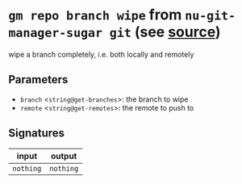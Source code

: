 # `gm repo branch wipe` from `nu-git-manager-sugar git` (see [source](https://github.com/amtoine/nu-git-manager/blob/main/pkgs/nu-git-manager-sugar/nu-git-manager-sugar/git/mod.nu#L125))
wipe a branch completely, i.e. both locally and remotely



## Parameters
- `branch` <`string@get-branches`>: the branch to wipe
- `remote` <`string@get-remotes`>: the remote to push to


## Signatures
| input     | output    |
| --------- | --------- |
| `nothing` | `nothing` |
